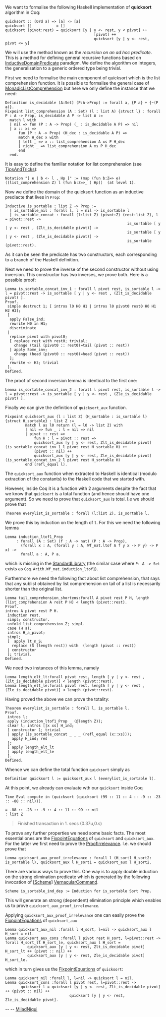 We want to formalise the following Haskell implementation of **quicksort** algorithm in Coq:

    quicksort :: (Ord a) => [a] -> [a]          
    quicksort []           = []
    quicksort (pivot:rest) = quicksort [y | y <- rest, y < pivot] ++
                                            [pivot] ++
                                            quicksort [y | y <- rest, pivot <= y]

We will use the method known as the *recursion on an ad hoc predicate*. This is a method for defining general recursive functions based on [InductiveDomainPredicate](InductiveDomainPredicate) paradigm. We define the algorithm on integers, the generalisation to a generic ordered type being trivial.

First we need to formalise the main component of quicksort which is the list comprehension function. It is possible to formalise the general case of [MonadicListComprehension](MonadicListComprehension) but here we only define the instance that we need:

    Definition is_decidable (A:Set) (P:A->Prop) := forall a, {P a} + {~(P a)}.
    Fixpoint list_comprehension (A : Set) (l : list A) {struct l} : forall P : A -> Prop, is_decidable A P -> list A :=
      match l with
      | nil => fun (P : A -> Prop) (_ : is_decidable A P) => nil
      | x :: xs =>
          fun (P : A -> Prop) (H_dec : is_decidable A P) =>
          match H_dec x with
          | left _ => x :: list_comprehension A xs P H_dec
          | right _ => list_comprehension A xs P H_dec
          end
      end.

It is easy to define the familiar notation for list comprehension (see [TipsAndTricks](TipsAndTricks)):

    Notation "[ e | b <- l , Hp ]" := (map (fun b:Z=> e) ((list_comprehension Z) l (fun b:Z=>_ ) Hp))  (at level 1).

Now we define the domain of the quicksort function as an inductive prediacte that lives in `Prop`:

    Inductive is_sortable : list Z -> Prop :=
      | is_sortable_nil : forall l, l = nil -> is_sortable l
      | is_sortable_concat : forall (l:list Z) (pivot:Z) (rest:list Z), l = pivot::rest ->
                                                           is_sortable [ y | y <- rest , (Zlt_is_decidable pivot)] ->
                                                           is_sortable [ y | y <- rest , (Zle_is_decidable pivot)] ->
                                                           is_sortable (pivot::rest).

As it can be seen the predicate has two constructors, each corresponding to a branch of the Haskell definition.

Next we need to prove the inverse of the second constructor without using inversion. This constructor has two inverses, we prove both. Here is a possible proof:

    Lemma is_sortable_concat_inv_1 : forall l pivot rest, is_sortable l -> l = pivot::rest -> is_sortable [ y | y <- rest , (Zlt_is_decidable pivot) ].
    Proof.
     simple destruct 1; [ intros l0 H0 H1 | intros l0 pivot0 rest0 H0 H1 H2 H3];
     [
      apply False_ind;
      rewrite H0 in H1;
      discriminate
     |
      replace pivot with pivot0;
      [ replace rest with rest0; trivial;
        change (tail (pivot0 :: rest0)=tail (pivot :: rest))
      | apply Some_inv;
        change (head (pivot0 :: rest0)=head (pivot :: rest))
      ];
      rewrite <- H3; trivial
     ].
    Defined.

The proof of second inversion lemma is identical to the first one:

    Lemma is_sortable_concat_inv_2 : forall l pivot rest, is_sortable l -> l = pivot::rest -> is_sortable [ y | y <- rest , (Zle_is_decidable pivot) ].

Finally we can give the definition of `quicksort_aux` function.

    Fixpoint quicksort_aux (l : list Z) (H_sortable : is_sortable l) {struct H_sortable} : list Z :=
             match l as l0 return (l = l0 -> list Z) with
             | nil => fun _ : l = nil => nil
             | pivot :: rest =>
                 fun H : l = pivot :: rest =>
                 quicksort_aux [y | y <- rest, Zlt_is_decidable pivot] (is_sortable_concat_inv_1 l pivot rest H_sortable H) ++
                 (pivot :: nil) ++
                 quicksort_aux [y | y <- rest, Zle_is_decidable pivot] (is_sortable_concat_inv_2 l pivot rest H_sortable H)
             end (refl_equal l).

The `quicksort_aux` function when extracted to Haskell is identical (modulo extraction of the constants) to the Haskell code that we started with.

However, inside Coq it is a function with 2 arguments despite the fact that we know that `quicksort` is a total function (and hence should have one argument). So we need to prove that `quicksort_aux` is total. I.e we should prove that

    Theorem everylist_is_sortable : forall (l:list Z), is_sortable l.

We prove this by induction on the length of `l`. For this we need the following lemma

    Lemma induction_ltof1_Prop
         : forall (A : Set) (f : A -> nat) (P : A -> Prop),
           (forall x : A, (forall y : A, Wf_nat.ltof A f y x -> P y) -> P x) ->
           forall a : A, P a.

which is missing in the [StandardLibrary](StandardLibrary) (the similar case where `P: A -> Set` exists as `Coq.Arith.Wf_nat.induction_ltof1`).

Furthermore we need the following fact about list comprehension, that says that any sublist obtained by list comprehension on tail of a list is necessarily shorter than the original list.

    Lemma tail_comprehension_shortens:forall A pivot rest P H, length (list_comprehension A rest P H) < length (pivot::rest).
    Proof.
    intros A pivot rest P H.
     induction rest. 
     simpl; constructor.
     unfold list_comprehension_Z; simpl.
     case (H a);
     intros H_a_pivot;
     simpl;
     [  apply lt_n_S;
       replace (S (length rest)) with  (length (pivot :: rest))
     | constructor
     ]; trivial.
    Defined.

We need two instances of this lemma, namely

    Lemma length_elt_lt:forall pivot rest, length [ y | y <- rest , (Zlt_is_decidable pivot)] < length (pivot::rest).
    Lemma length_elt_le:forall pivot rest, length [ y | y <- rest , (Zle_is_decidable pivot)] < length (pivot::rest).

Having proved the above we can prove the totality:

    Theorem everylist_is_sortable : forall l, is_sortable l.
    Proof.
     intros l;
     apply (induction_ltof1_Prop _ (@length Z));
     clear l; intros [|x xs] H_ind;
     [ constructor 1; trivial
     | apply (is_sortable_concat _ _ _ (refl_equal (x::xs)));
       apply H_ind; red
     ];
     [ apply length_elt_lt
     | apply length_elt_le
     ].
    Defined.

Whence we can define the total function `quicksort` simply as

    Definition quicksort l := quicksort_aux l (everylist_is_sortable l).

At this point, we already can evaluate wth our `quicksort` inside Coq

    Time Eval compute in (quicksort (quicksort (99 :: 11 :: 4 :: -9 :: -23 :: -88 :: nil))).

    = -88 :: -23 :: -9 :: 4 :: 11 :: 99 :: nil
    : list Z

> Finished transaction in 1. secs (0.37u,0.s)

To prove any further properties we need some basic facts. The most essential ones are the [FixpointEquations](FixpointEquations) of `quicksort` and `quicksort_aux`. For the latter we first need to prove the [ProofIrrelevance](ProofIrrelevance). I.e. we should prove that

    Lemma quicksort_aux_proof_irrelevance : forall l (H_sort1 H_sort2: is_sortable l), quicksort_aux l H_sort1 = quicksort_aux l H_sort2.

There are various ways to prove this. One way is to apply double induction on the strong elimination predicate which is generated by the following invocation of [\[Scheme](%5BScheme)\] [VernacularCommand](VernacularCommand).

    Scheme is_sortable_ind_dep := Induction for is_sortable Sort Prop.

This will generate an strong (dependent) elimination principle which enables us to prove `quicksort_aux_proof_irrelevance`.

Applying `quicksort_aux_proof_irrelevance` one can easily prove the [FixpointEquations](FixpointEquations) of `quicksort_aux`

    Lemma quicksort_aux_nil :forall l H_sort, l=nil -> quicksort_aux l H_sort = nil.
    Lemma quicksort_aux_cons :forall l pivot rest H_sort, l=pivot::rest -> forall H_sort_lt H_sort_le, quicksort_aux l H_sort =
              quicksort_aux [y | y <- rest, Zlt_is_decidable pivot] H_sort_lt ++ (pivot :: nil) ++
              quicksort_aux [y | y <- rest, Zle_is_decidable pivot] H_sort_le.

which in turn gives us the [FixpointEquations](FixpointEquations) of `quicksort`:

    Lemma quicksort_nil :forall l, l=nil -> quicksort l = nil.
    Lemma quicksort_cons :forall l pivot rest, l=pivot::rest ->
           quicksort l = quicksort [y | y <- rest, Zlt_is_decidable pivot] ++ (pivot :: nil) ++
                                 quicksort [y | y <- rest, Zle_is_decidable pivot].

-- -- [MiladNiqui](MiladNiqui)
